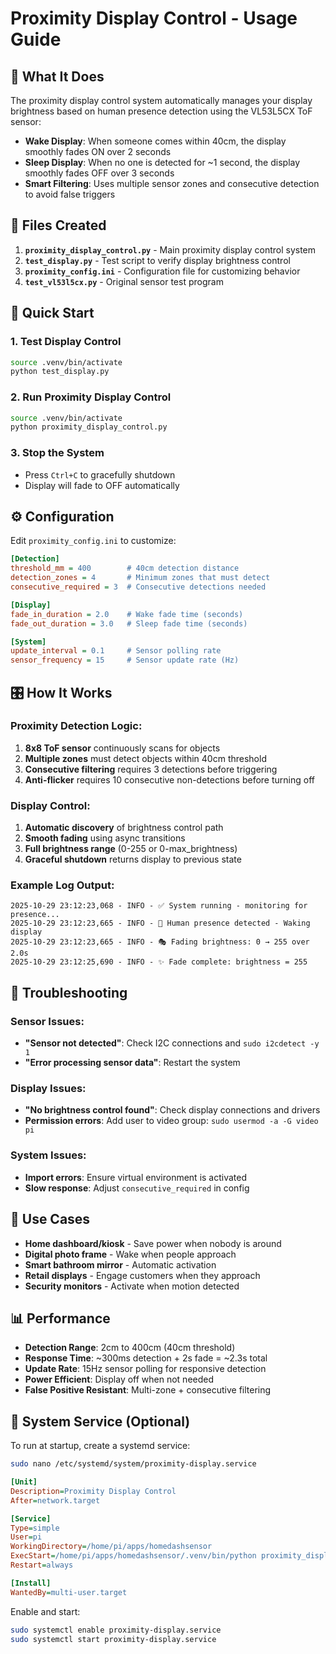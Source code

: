 # Proximity Display Control - Usage Guide

## 🎯 What It Does

The proximity display control system automatically manages your display brightness based on human presence detection using the VL53L5CX ToF sensor:

- **Wake Display**: When someone comes within 40cm, the display smoothly fades ON over 2 seconds
- **Sleep Display**: When no one is detected for ~1 second, the display smoothly fades OFF over 3 seconds  
- **Smart Filtering**: Uses multiple sensor zones and consecutive detection to avoid false triggers

## 📁 Files Created

1. **`proximity_display_control.py`** - Main proximity display control system
2. **`test_display.py`** - Test script to verify display brightness control
3. **`proximity_config.ini`** - Configuration file for customizing behavior  
4. **`test_vl53l5cx.py`** - Original sensor test program

## 🚀 Quick Start

### 1. Test Display Control
```bash
source .venv/bin/activate
python test_display.py
```

### 2. Run Proximity Display Control
```bash
source .venv/bin/activate  
python proximity_display_control.py
```

### 3. Stop the System
- Press `Ctrl+C` to gracefully shutdown
- Display will fade to OFF automatically

## ⚙️ Configuration

Edit `proximity_config.ini` to customize:

```ini
[Detection]
threshold_mm = 400        # 40cm detection distance
detection_zones = 4       # Minimum zones that must detect
consecutive_required = 3  # Consecutive detections needed

[Display]  
fade_in_duration = 2.0    # Wake fade time (seconds)
fade_out_duration = 3.0   # Sleep fade time (seconds)

[System]
update_interval = 0.1     # Sensor polling rate
sensor_frequency = 15     # Sensor update rate (Hz)
```

## 🎛️ How It Works

### Proximity Detection Logic:
1. **8x8 ToF sensor** continuously scans for objects
2. **Multiple zones** must detect objects within 40cm threshold
3. **Consecutive filtering** requires 3 detections before triggering
4. **Anti-flicker** requires 10 consecutive non-detections before turning off

### Display Control:
1. **Automatic discovery** of brightness control path
2. **Smooth fading** using async transitions  
3. **Full brightness range** (0-255 or 0-max_brightness)
4. **Graceful shutdown** returns display to previous state

### Example Log Output:
```
2025-10-29 23:12:23,068 - INFO - ✅ System running - monitoring for presence...
2025-10-29 23:12:23,665 - INFO - 🙋 Human presence detected - Waking display
2025-10-29 23:12:23,665 - INFO - 🎭 Fading brightness: 0 → 255 over 2.0s  
2025-10-29 23:12:25,690 - INFO - ✨ Fade complete: brightness = 255
```

## 🔧 Troubleshooting

### Sensor Issues:
- **"Sensor not detected"**: Check I2C connections and `sudo i2cdetect -y 1`
- **"Error processing sensor data"**: Restart the system

### Display Issues:  
- **"No brightness control found"**: Check display connections and drivers
- **Permission errors**: Add user to video group: `sudo usermod -a -G video pi`

### System Issues:
- **Import errors**: Ensure virtual environment is activated
- **Slow response**: Adjust `consecutive_required` in config

## 🎯 Use Cases

- **Home dashboard/kiosk** - Save power when nobody is around
- **Digital photo frame** - Wake when people approach
- **Smart bathroom mirror** - Automatic activation  
- **Retail displays** - Engage customers when they approach
- **Security monitors** - Activate when motion detected

## 📊 Performance

- **Detection Range**: 2cm to 400cm (40cm threshold)
- **Response Time**: ~300ms detection + 2s fade = ~2.3s total
- **Update Rate**: 15Hz sensor polling for responsive detection
- **Power Efficient**: Display off when not needed
- **False Positive Resistant**: Multi-zone + consecutive filtering

## 🔄 System Service (Optional)

To run at startup, create a systemd service:

```bash
sudo nano /etc/systemd/system/proximity-display.service
```

```ini
[Unit]
Description=Proximity Display Control
After=network.target

[Service]
Type=simple
User=pi
WorkingDirectory=/home/pi/apps/homedashsensor
ExecStart=/home/pi/apps/homedashsensor/.venv/bin/python proximity_display_control.py
Restart=always

[Install]
WantedBy=multi-user.target
```

Enable and start:
```bash
sudo systemctl enable proximity-display.service
sudo systemctl start proximity-display.service
```